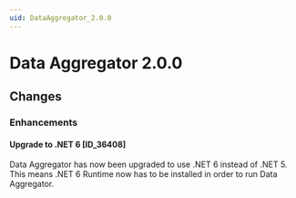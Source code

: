```yaml
---
uid: DataAggregator_2.0.0
---
```


# Data Aggregator 2.0.0

## Changes

### Enhancements

#### Upgrade to .NET 6 [ID_36408]

Data Aggregator has now been upgraded to use .NET 6 instead of .NET 5. This means .NET 6 Runtime now has to be installed in order to run Data Aggregator.
